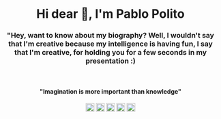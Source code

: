 <h1 align="center">Hi dear 👋, I'm Pablo Polito</h1>
<h3 align="center">
"Hey, want to know about my biography? Well, I wouldn't say that I'm creative because my intelligence is having fun, I say that I'm creative, for holding you for a few seconds in my presentation :)</h3> </br><h4 align="center">"Imagination is more important than knowledge"</h4>


<p align="center">
<a href="https://codepen.io/pablopolito" target="blank"><img align="center" src="https://cdn.jsdelivr.net/npm/simple-icons@3.0.1/icons/codepen.svg" alt="pablopolito" height="20" width="20" /></a>
<a href="https://linkedin.com/in/pablopolito" target="blank"><img align="center" src="https://cdn.jsdelivr.net/npm/simple-icons@3.0.1/icons/linkedin.svg" alt="pablopolito" height="20" width="20" /></a>
<a href="https://pt.stackoverflow.com/users/130849/pablo-polito" target="blank"><img align="center" src="https://cdn.jsdelivr.net/npm/simple-icons@3.0.1/icons/stackoverflow.svg" alt="pablopolito" height="20" width="20" /></a>
<a href="https://codesandbox.io/u/PabloPolito" target="blank"><img align="center" src="https://cdn.jsdelivr.net/npm/simple-icons@3.0.1/icons/codesandbox.svg" alt="pablopolito" height="20" width="20" /></a>
<a href="https://instagram.com/pabloppolito" target="blank"><img align="center" src="https://cdn.jsdelivr.net/npm/simple-icons@3.0.1/icons/instagram.svg" alt="pablopolito" height="20" width="20" text="white"/></a>
</p>
